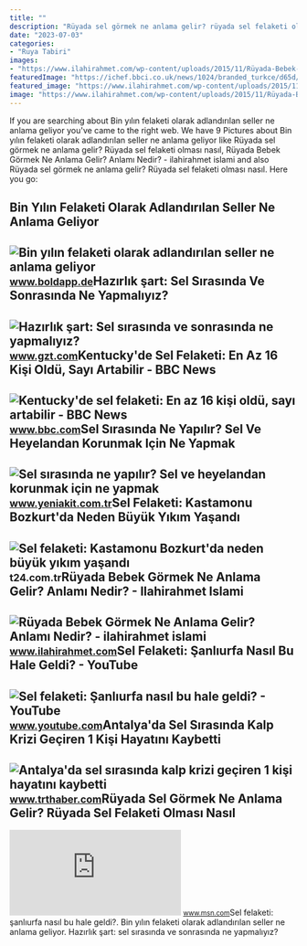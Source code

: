 ```yaml
---
title: ""
description: "Rüyada sel görmek ne anlama gelir? rüyada sel felaketi olması nasıl"
date: "2023-07-03"
categories:
- "Ruya Tabiri"
images:
- "https://www.ilahirahmet.com/wp-content/uploads/2015/11/Rüyada-Bebek-Görmek-Ne-Anlama-Gelir.jpg"
featuredImage: "https://ichef.bbci.co.uk/news/1024/branded_turkce/d65d/live/c7a26560-0f81-11ed-bf52-6dd3874b9df3.jpg"
featured_image: "https://www.ilahirahmet.com/wp-content/uploads/2015/11/Rüyada-Bebek-Görmek-Ne-Anlama-Gelir.jpg"
image: "https://www.ilahirahmet.com/wp-content/uploads/2015/11/Rüyada-Bebek-Görmek-Ne-Anlama-Gelir.jpg"
---
```


If you are searching about Bin yılın felaketi olarak adlandırılan seller ne anlama geliyor you've came to the right web. We have 9 Pictures about Bin yılın felaketi olarak adlandırılan seller ne anlama geliyor like Rüyada sel görmek ne anlama gelir? Rüyada sel felaketi olması nasıl, Rüyada Bebek Görmek Ne Anlama Gelir? Anlamı Nedir? - ilahirahmet islami and also Rüyada sel görmek ne anlama gelir? Rüyada sel felaketi olması nasıl. Here you go:

Bin Yılın Felaketi Olarak Adlandırılan Seller Ne Anlama Geliyor
---------------------------------------------------------------

 ![Bin yılın felaketi olarak adlandırılan seller ne anlama geliyor](https://boldapp.de/wp-content/uploads/2021/07/Cin_Henan_sel.jpg) <small>www.boldapp.de</small>Hazırlık şart: Sel Sırasında Ve Sonrasında Ne Yapmalıyız?
---------------------------------------------------------

 ![Hazırlık şart: Sel sırasında ve sonrasında ne yapmalıyız?](https://img.piri.net/mnresize/900/-/resim/upload/2021/08/13/9b9a00dbselekarsionleminial.jpg) <small>www.gzt.com</small>Kentucky'de Sel Felaketi: En Az 16 Kişi Oldü, Sayı Artabilir - BBC News
-----------------------------------------------------------------------

 ![Kentucky'de sel felaketi: En az 16 kişi oldü, sayı artabilir - BBC News](https://ichef.bbci.co.uk/news/1024/branded_turkce/d65d/live/c7a26560-0f81-11ed-bf52-6dd3874b9df3.jpg) <small>www.bbc.com</small>Sel Sırasında Ne Yapılır? Sel Ve Heyelandan Korunmak Için Ne Yapmak
-------------------------------------------------------------------

 ![Sel sırasında ne yapılır? Sel ve heyelandan korunmak için ne yapmak](https://cdn.yeniakit.com.tr/images/news/625/sel-sirasinda-ne-yapilir-sel-ve-heyelandan-korunmak-icin-ne-yapmak-gerekir-h1627236497-16caf1.jpg) <small>www.yeniakit.com.tr</small>Sel Felaketi: Kastamonu Bozkurt'da Neden Büyük Yıkım Yaşandı
------------------------------------------------------------

 ![Sel felaketi: Kastamonu Bozkurt'da neden büyük yıkım yaşandı](https://media-cdn.t24.com.tr/media/library/2021/08/1628854095899-bb-chttps-www-bbc-com-turkce-haberler-dunya-58187729.jpg) <small>t24.com.tr</small>Rüyada Bebek Görmek Ne Anlama Gelir? Anlamı Nedir? - Ilahirahmet Islami
-----------------------------------------------------------------------

 ![Rüyada Bebek Görmek Ne Anlama Gelir? Anlamı Nedir? - ilahirahmet islami](https://www.ilahirahmet.com/wp-content/uploads/2015/11/Rüyada-Bebek-Görmek-Ne-Anlama-Gelir.jpg) <small>www.ilahirahmet.com</small>Sel Felaketi: Şanlıurfa Nasıl Bu Hale Geldi? - YouTube
------------------------------------------------------

 ![Sel felaketi: Şanlıurfa nasıl bu hale geldi? - YouTube](https://i.ytimg.com/vi/HEw6qDq3I8g/maxresdefault.jpg) <small>www.youtube.com</small>Antalya'da Sel Sırasında Kalp Krizi Geçiren 1 Kişi Hayatını Kaybetti
--------------------------------------------------------------------

 ![Antalya'da sel sırasında kalp krizi geçiren 1 kişi hayatını kaybetti](https://trthaberstatic.cdn.wp.trt.com.tr/resimler/1962000/antalya-sel-a-1963604.jpg) <small>www.trthaber.com</small>Rüyada Sel Görmek Ne Anlama Gelir? Rüyada Sel Felaketi Olması Nasıl
-------------------------------------------------------------------

 ![Rüyada sel görmek ne anlama gelir? Rüyada sel felaketi olması nasıl](https://img-s-msn-com.akamaized.net/tenant/amp/entityid/AA1ccgjb.img?w=1000&h=667&m=4&q=74) <small>www.msn.com</small>Sel felaketi: şanlıurfa nasıl bu hale geldi?. Bin yılın felaketi olarak adlandırılan seller ne anlama geliyor. Hazırlık şart: sel sırasında ve sonrasında ne yapmalıyız?
